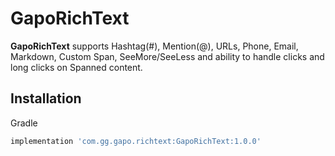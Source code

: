 # GapoRichText

**GapoRichText** supports Hashtag(#), Mention(@), URLs, Phone, Email, Markdown, Custom Span, SeeMore/SeeLess and ability to handle clicks and long clicks on Spanned content.

## Installation

Gradle
```gradle
implementation 'com.gg.gapo.richtext:GapoRichText:1.0.0'
```

